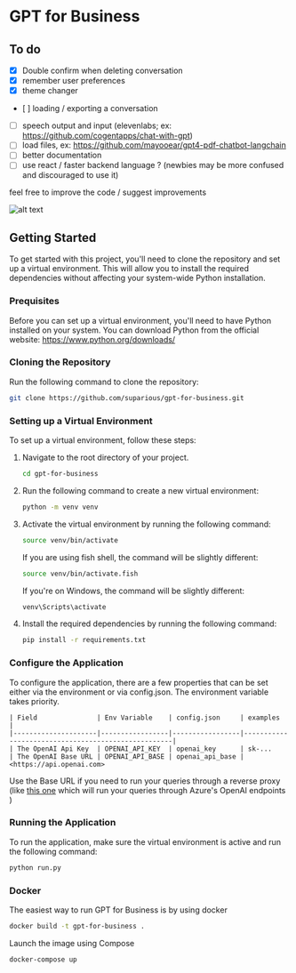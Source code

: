 # GPT for Business

## To do

- [x] Double confirm when deleting conversation
- [x] remember user preferences
- [x] theme changer
- [ ] loading / exporting a conversation
- [ ] speech output and input (elevenlabs; ex: <https://github.com/cogentapps/chat-with-gpt>)
- [ ] load files, ex: <https://github.com/mayooear/gpt4-pdf-chatbot-langchain>
- [ ] better documentation
- [ ] use react / faster backend language ? (newbies may be more confused and discouraged to use it)

feel free to improve the code / suggest improvements

![alt text](https://user-images.githubusercontent.com/98614666/232768610-fdeada85-3d21-4cf9-915e-a0ec9f3b7a9f.png "Screenshot v0.1.0")

## Getting Started

To get started with this project, you'll need to clone the repository and set up a virtual environment. This will allow you to install the required dependencies without affecting your system-wide Python installation.

### Prequisites

Before you can set up a virtual environment, you'll need to have Python installed on your system. You can download Python from the official website: <https://www.python.org/downloads/>

### Cloning the Repository

Run the following command to clone the repository:

```bash
git clone https://github.com/suparious/gpt-for-business.git
```

### Setting up a Virtual Environment

To set up a virtual environment, follow these steps:

1. Navigate to the root directory of your project.

    ```bash
    cd gpt-for-business
    ```

2. Run the following command to create a new virtual environment:

    ```bash
    python -m venv venv
    ```

3. Activate the virtual environment by running the following command:

    ```bash
    source venv/bin/activate
    ```

    If you are using fish shell, the command will be slightly different:

    ```bash
    source venv/bin/activate.fish
    ```

    If you're on Windows, the command will be slightly different:

    ```bash
    venv\Scripts\activate
    ```

4. Install the required dependencies by running the following command:

    ```bash
    pip install -r requirements.txt
    ```

### Configure the Application

To configure the application, there are a few properties that can be set either via the environment or via config.json.  The environment variable takes priority.

```plaintext
| Field               | Env Variable    | config.json     | examples                                           |
|---------------------|-----------------|-----------------|----------------------------------------------------|
| The OpenAI Api Key  | OPENAI_API_KEY  | openai_key      | sk-...
| The OpenAI Base URL | OPENAI_API_BASE | openai_api_base | <https://api.openai.com>
```

Use the Base URL if you need to run your queries through a reverse proxy (like [this one](https://github.com/stulzq/azure-openai-proxy) which will run your queries through Azure's OpenAI endpoints )

### Running the Application

To run the application, make sure the virtual environment is active and run the following command:

```bash
python run.py
```

### Docker

The easiest way to run GPT for Business is by using docker

```bash
docker build -t gpt-for-business .
```

Launch the image using Compose

```bash
docker-compose up
```
